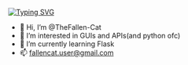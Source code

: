 


<a href="https://git.io/typing-svg"><img src="https://readme-typing-svg.demolab.com?font=Fira+Code&duration=3000&pause=500&color=F72929&center=true&vCenter=true&width=435&lines=Hey%2C+I'm+Abhay.;Coder.;Cyber+Security+Student.;Python+Developer.;Yeah%2C+that's+all." alt="Typing SVG" /></a>

- 👋 Hi, I’m @TheFallen-Cat
- 👀 I’m interested in GUIs and APIs(and python ofc) 
- 🌱 I’m currently learning Flask
- 📫 fallencat.user@gmail.com


